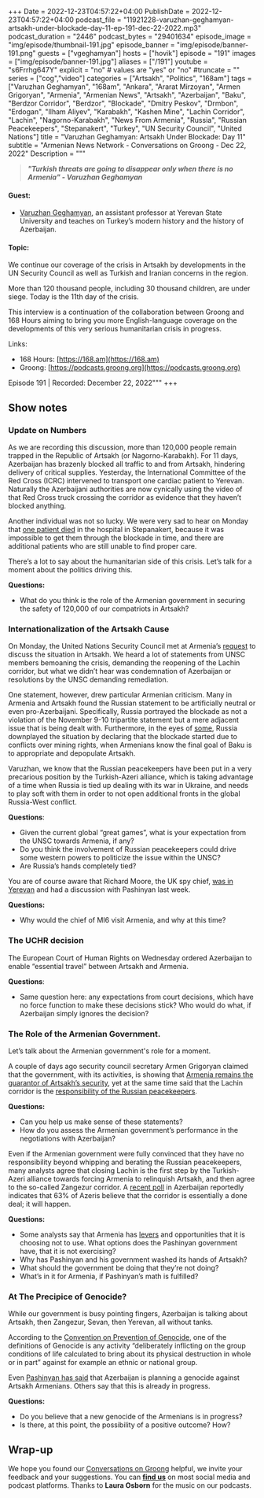 +++
Date = 2022-12-23T04:57:22+04:00
PublishDate = 2022-12-23T04:57:22+04:00
podcast_file = "11921228-varuzhan-geghamyan-artsakh-under-blockade-day-11-ep-191-dec-22-2022.mp3" 
podcast_duration = "2446"
podcast_bytes = "29401634"
episode_image = "img/episode/thumbnail-191.jpg"
episode_banner = "img/episode/banner-191.png"
guests = ["vgeghamyan"]
hosts = ["hovik"]
episode = "191"
images = ["img/episode/banner-191.jpg"]
aliases = ["/191"]
youtube = "s6Frrhg647Y"
explicit = "no" # values are "yes" or "no"
#truncate = ""
series = ["cog","video"]
categories = ["Artsakh", "Politics", "168am"]
tags = ["Varuzhan Geghamyan", "168am", "Ankara", "Ararat Mirzoyan", "Armen Grigoryan", "Armenia", "Armenian News", "Artsakh", "Azerbaijan", "Baku", "Berdzor Corridor", "Berdzor", "Blockade", "Dmitry Peskov", "Drmbon", "Erdogan", "Ilham Aliyev", "Karabakh", "Kashen Mine", "Lachin Corridor", "Lachin", "Nagorno-Karabakh", "News From Armenia", "Russia", "Russian Peacekeepers", "Stepanakert", "Turkey", "UN Security Council", "United Nations"]
title = "Varuzhan Geghamyan: Artsakh Under Blockade: Day 11"
subtitle = "Armenian News Network - Conversations on Groong - Dec 22, 2022"
Description = """

> ***"Turkish threats are going to disappear only when there is no Armenia" - Varuzhan Geghamyan***

#### Guest:
* [Varuzhan Geghamyan](/guest/vgeghamyan), an assistant professor at Yerevan State University and teaches on Turkey’s modern history and the history of Azerbaijan.

#### Topic:

We continue our coverage of the crisis in Artsakh by developments in the UN Security Council as well as Turkish and Iranian concerns in the region.

More than 120 thousand people, including 30 thousand children, are under siege. Today is the 11th day of the crisis.

This interview is a continuation of the collaboration between Groong and 168 Hours aiming to bring you more English-language coverage on the developments of this very serious humanitarian crisis in progress.

Links:
  -  168 Hours: [https://168.am](https://168.am)
   - Groong: [https://podcasts.groong.org](https://podcasts.groong.org)

Episode 191 | Recorded: December 22, 2022"""
+++

## Show notes

### Update on Numbers

As we are recording this discussion, more than 120,000 people remain trapped in the Republic of Artsakh (or Nagorno-Karabakh). For 11 days, Azerbaijan has brazenly blocked all traffic to and from Artsakh, hindering delivery of critical supplies. Yesterday, the International Committee of the Red Cross (ICRC) intervened to transport one cardiac patient to Yerevan. Naturally the Azerbaijani authorities are now cynically using the video of that Red Cross truck crossing the corridor as evidence that they haven’t blocked anything.

Another individual was not so lucky. We were very sad to hear on Monday that [one patient died](https://armenpress.am/eng/news/1100035.html) in the hospital in Stepanakert, because it was impossible to get them through the blockade in time, and there are additional patients who are still unable to find proper care.

There’s a lot to say about the humanitarian side of this crisis. Let’s talk for a moment about the politics driving this.

**Questions:**
* What do you think is the role of the Armenian government in securing the safety of 120,000 of our compatriots in Artsakh?


### Internationalization of the Artsakh Cause

On Monday, the United Nations Security Council met at Armenia’s [request](https://documents-dds-ny.un.org/doc/UNDOC/GEN/N22/589/61/PDF/N2258961.pdf?OpenElement) to discuss the situation in Artsakh. We heard a lot of statements from UNSC members bemoaning the crisis, demanding the reopening of the Lachin corridor, but what we didn’t hear was condemnation of Azerbaijan or resolutions by the UNSC demanding remediation.

One statement, however, drew particular Armenian criticism. Many in Armenia and Artsakh found the Russian statement to be artificially neutral or even pro-Azerbaijani. Specifically, Russia portrayed the blockade as not a violation of the November 9-10 tripartite statement but a mere adjacent issue that is being dealt with. Furthermore, in the eyes of [some](https://www.panorama.am/en/news/2022/12/21/Armenian-speaker-Russia/2772556), Russia downplayed the situation by declaring that the blockade started due to conflicts over mining rights, when Armenians know the final goal of Baku is to appropriate and depopulate Artsakh.

Varuzhan, we know that the Russian peacekeepers have been put in a very precarious position by the Turkish-Azeri alliance, which is taking advantage of a time when Russia is tied up dealing with its war in Ukraine, and needs to play soft with them in order to not open additional fronts in the global Russia-West conflict.

**Questions**:
* Given the current global “great games”, what is your expectation from the UNSC towards Armenia, if any?
* Do you think the involvement of Russian peacekeepers could drive some western powers to politicize the issue within the UNSC?
* Are Russia’s hands completely tied?

You are of course aware that Richard Moore, the UK spy chief, [was in Yerevan](https://caliber.az/en/post/131394/) and had a discussion with Pashinyan last week.

**Questions:**
* Why would the chief of MI6 visit Armenia, and why at this time?


### The UCHR decision

The European Court of Human Rights on Wednesday ordered Azerbaijan to enable “essential travel” between Artsakh and Armenia.

**Questions**:
* Same question here: any expectations from court decisions, which have no force function to make these decisions stick? Who would do what, if Azerbaijan simply ignores the decision?


### The Role of the Armenian Government.

Let’s talk about the Armenian government's role for a moment.

A couple of days ago security council secretary Armen Grigoryan claimed that the government, with its activities, is showing that [Armenia remains the guarantor of Artsakh’s security](https://armenpress.am/eng/news/1100088.html), yet at the same time said that the Lachin corridor is the [responsibility of the Russian peacekeepers](https://armenpress.am/eng/news/1100077.html).

**Questions:**
* Can you help us make sense of these statements?
* How do you assess the Armenian government’s performance in the negotiations with Azerbaijan?

Even if the Armenian government were fully convinced that they have no responsibility beyond whipping and berating the Russian peacekeepers, many analysts agree that closing Lachin is the first step by the Turkish-Azeri alliance towards forcing Armenia to relinquish Artsakh, and then agree to the so-called Zangezur corridor. A [recent poll](https://azertag.az/xeber/Azerbaycan_ehalisi_Zengezur_dehlizinin_yaxin_zamanda_achilacagina_inanir___Sorgu-2412164) in Azerbaijan reportedly indicates that 63% of Azeris believe that the corridor is essentially a done deal; it will happen.

**Questions:**
* Some analysts say that Armenia has [levers](https://168.am/2022/12/20/1812854.html) and opportunities that it is choosing not to use. What options does the Pashinyan government have, that it is not exercising?
* Why has Pashinyan and his government washed its hands of Artsakh?
* What should the government be doing that they’re not doing?
* What’s in it for Armenia, if Pashinyan’s math is fulfilled?


### At The Precipice of Genocide?

While our government is busy pointing fingers, Azerbaijan is talking about Artsakh, then Zangezur, Sevan, then Yerevan, all without tanks.

According to the [Convention on Prevention of Genocide](https://www.un.org/en/genocideprevention/documents/atrocity-crimes/Doc.1_Convention%20on%20the%20Prevention%20and%20Punishment%20of%20the%20Crime%20of%20Genocide.pdf), one of the definitions of Genocide is any activity “deliberately inflicting on the group conditions of life calculated to bring about its physical destruction in whole or in part” against for example an ethnic or national group.

Even [Pashinyan has said](https://armenpress.am/eng/news/1099713.html) that Azerbaijan is planning a genocide against Artsakh Armenians. Others say that this is already in progress.

**Questions:**
* Do you believe that a new genocide of the Armenians is in progress?
* Is there, at this point, the possibility of a positive outcome? How?


## Wrap-up

We hope you found our [Conversations on Groong](/series/cog/) helpful, we invite your feedback and your suggestions. You can [**find us**](https://linktr.ee/groong) on most social media and podcast platforms. Thanks to **Laura Osborn** for the music on our podcasts.
